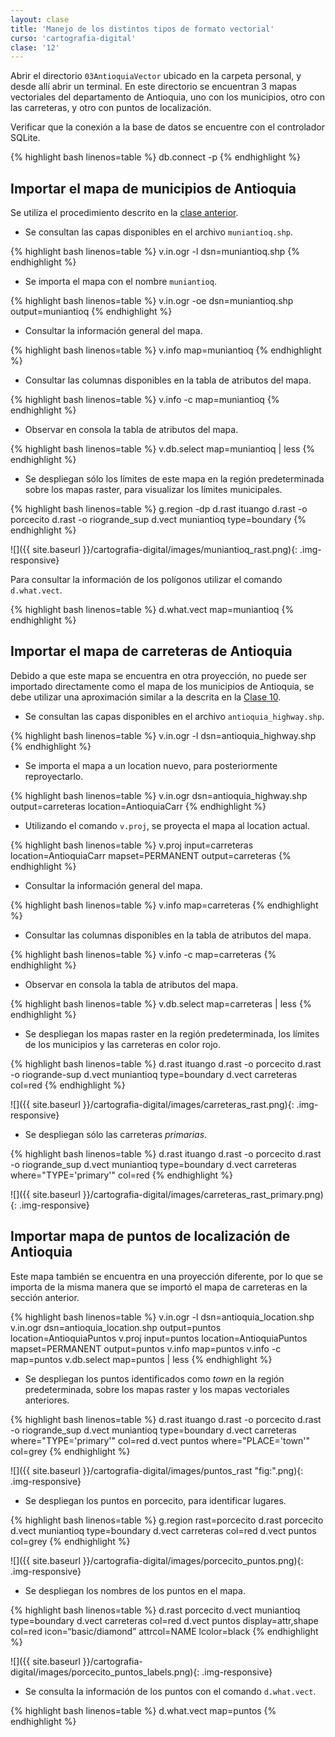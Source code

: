 ```yaml
---
layout: clase
title: 'Manejo de los distintos tipos de formato vectorial'
curso: 'cartografia-digital'
clase: '12'
---
```


Abrir el directorio `03AntioquiaVector` ubicado en la carpeta personal, y desde allí abrir un terminal. En este directorio se encuentran 3 mapas vectoriales del departamento de Antioquia, uno con los municipios, otro con las carreteras, y otro con puntos de localización.

Verificar que la conexión a la base de datos se encuentre con el controlador SQLite.

{% highlight bash linenos=table %}
db.connect -p
{% endhighlight %}

Importar el mapa de municipios de Antioquia
-------------------------------------------

Se utiliza el procedimiento descrito en la [clase anterior](./clase-11.html).

- Se consultan las capas disponibles en el archivo `muniantioq.shp`.

{% highlight bash linenos=table %}
v.in.ogr -l dsn=muniantioq.shp
{% endhighlight %}

- Se importa el mapa con el nombre `muniantioq`.

{% highlight bash linenos=table %}
v.in.ogr -oe dsn=muniantioq.shp output=muniantioq
{% endhighlight %}

- Consultar la información general del mapa.

{% highlight bash linenos=table %}
v.info map=muniantioq
{% endhighlight %}

- Consultar las columnas disponibles en la tabla de atributos del mapa.

{% highlight bash linenos=table %}
v.info -c map=muniantioq
{% endhighlight %}

- Observar en consola la tabla de atributos del mapa.

{% highlight bash linenos=table %}
v.db.select map=muniantioq | less
{% endhighlight %}

- Se despliegan sólo los límites de este mapa en la región predeterminada sobre los mapas raster, para visualizar los límites municipales.

{% highlight bash linenos=table %}
g.region -dp
d.rast ituango
d.rast -o porcecito
d.rast -o riogrande_sup
d.vect muniantioq type=boundary
{% endhighlight %}

![]({{ site.baseurl }}/cartografia-digital/images/muniantioq_rast.png){: .img-responsive}

Para consultar la información de los polígonos utilizar el comando `d.what.vect`.

{% highlight bash linenos=table %}
d.what.vect map=muniantioq
{% endhighlight %}

Importar el mapa de carreteras de Antioquia
-------------------------------------------

Debido a que este mapa se encuentra en otra proyección, no puede ser importado directamente como el mapa de los municipios de Antioquia, se debe utilizar una aproximación similar a la descrita en la [Clase 10](./clase-10.html).

- Se consultan las capas disponibles en el archivo `antioquia_highway.shp`.

{% highlight bash linenos=table %}
v.in.ogr -l dsn=antioquia_highway.shp
{% endhighlight %}

- Se importa el mapa a un location nuevo, para posteriormente reproyectarlo.

{% highlight bash linenos=table %}
v.in.ogr dsn=antioquia_highway.shp output=carreteras location=AntioquiaCarr
{% endhighlight %}

- Utilizando el comando `v.proj`, se proyecta el mapa al location actual.

{% highlight bash linenos=table %}
v.proj input=carreteras location=AntioquiaCarr mapset=PERMANENT output=carreteras
{% endhighlight %}

- Consultar la información general del mapa.

{% highlight bash linenos=table %}
v.info map=carreteras
{% endhighlight %}

- Consultar las columnas disponibles en la tabla de atributos del mapa.

{% highlight bash linenos=table %}
v.info -c map=carreteras
{% endhighlight %}

- Observar en consola la tabla de atributos del mapa.

{% highlight bash linenos=table %}
v.db.select map=carreteras | less
{% endhighlight %}

- Se despliegan los mapas raster en la región predeterminada, los límites de los municipios y las carreteras en color rojo.

{% highlight bash linenos=table %}
d.rast ituango
d.rast -o porcecito
d.rast -o riogrande-sup
d.vect muniantioq type=boundary
d.vect carreteras col=red
{% endhighlight %}

![]({{ site.baseurl }}/cartografia-digital/images/carreteras_rast.png){: .img-responsive}

- Se despliegan sólo las carreteras *primarias*.

{% highlight bash linenos=table %}
d.rast ituango
d.rast -o porcecito
d.rast -o riogrande_sup
d.vect muniantioq type=boundary
d.vect carreteras where="TYPE='primary'" col=red
{% endhighlight %}

![]({{ site.baseurl }}/cartografia-digital/images/carreteras_rast_primary.png){: .img-responsive}

Importar mapa de puntos de localización de Antioquia
----------------------------------------------------

Este mapa también se encuentra en una proyección diferente, por lo que se importa de la misma manera que se importó el mapa de carreteras en la sección anterior.

{% highlight bash linenos=table %}
v.in.ogr -l dsn=antioquia_location.shp
v.in.ogr dsn=antioquia_location.shp output=puntos location=AntioquiaPuntos
v.proj input=puntos location=AntioquiaPuntos mapset=PERMANENT output=puntos
v.info map=puntos
v.info -c map=puntos
v.db.select map=puntos | less
{% endhighlight %}

- Se despliegan los puntos identificados como *town* en la región predeterminada, sobre los mapas raster y los mapas vectoriales anteriores.

{% highlight bash linenos=table %}
d.rast ituango
d.rast -o porcecito
d.rast -o riogrande_sup
d.vect muniantioq type=boundary
d.vect carreteras where="TYPE='primary'" col=red
d.vect puntos where="PLACE='town'" col=grey
{% endhighlight %}

![]({{ site.baseurl }}/cartografia-digital/images/puntos_rast "fig:".png){: .img-responsive}

- Se despliegan los puntos en porcecito, para identificar lugares.

{% highlight bash linenos=table %}
g.region rast=porcecito 
d.rast porcecito 
d.vect muniantioq
type=boundary 
d.vect carreteras col=red 
d.vect puntos col=grey
{% endhighlight %}

![]({{ site.baseurl }}/cartografia-digital/images/porcecito_puntos.png){: .img-responsive}

- Se despliegan los nombres de los puntos en el mapa.

{% highlight bash linenos=table %}
d.rast porcecito 
d.vect muniantioq type=boundary 
d.vect
carreteras col=red 
d.vect puntos display=attr,shape col=red
icon=“basic/diamond” attrcol=NAME lcolor=black
{% endhighlight %}

![]({{ site.baseurl }}/cartografia-digital/images/porcecito_puntos_labels.png){: .img-responsive}

- Se consulta la información de los puntos con el comando `d.what.vect`.

{% highlight bash linenos=table %}
d.what.vect map=puntos
{% endhighlight %}
